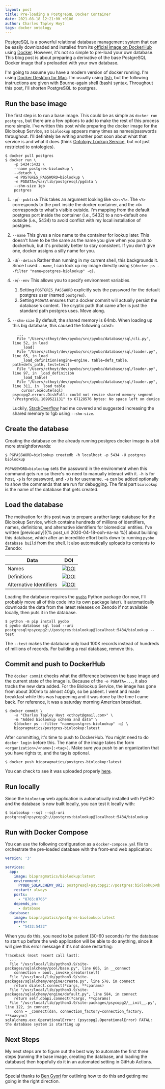 ```yaml
---
layout: post
title: Pre-loading a PostgreSQL Docker Container
date: 2021-08-18 12:21:00 +0100
author: Charles Tapley Hoyt
tags: docker ontology
---
```

[PostgreSQL](https://www.postgresql.org/) is a powerful relational database
management system that can be easily downloaded and installed from
its [official image on DockerHub](https://hub.docker.com/_/postgres)
using [Docker](https://www.docker.com/). However, it's not so simple to pre-load your own database.
This blog post is about preparing a derivative of the base PostgreSQL Docker image that's preloaded
with your own database.

I'm going to assume you have a modern version of docker running. I'm using
[Docker Desktop for Mac](https://hub.docker.com/editions/community/docker-ce-desktop-mac/). I'm
usually using [fish](https://fishshell.com/), but the following instructions are given with
Bourne-again shell (bash) syntax. Throughout this post, I'll shorten PostgreSQL to postgres.

## Run the base image

The first step is to run a base image. This could be as simple as `docker run postgres`, but there
are a few options to add to make the rest of this process more simple. I've written this post while
preparing the docker image for the Biolookup Service, so `biolookup` appears many times as
names/passwords throughout. I'll definitely be writing another post soon about what that service is
and what it does (think [Ontology Lookup Service](https://www.ebi.ac.uk/ols/index), but not just
restricted to ontologies).

```shell
$ docker pull postgres
$ docker run \
    -p 5434:5432 \
    --name postgres-biolookup \
    --detach \
    -e POSTGRES_PASSWORD=biolookup \
    -e PGDATA=/var/lib/postgresql/pgdata \
    --shm-size 1gb
    postgres
```

1. `-p`/`--publish` This takes an argument looking like `<X>:<Y>`. The `<Y>` corresponds to the port
   inside the docker container, and the `<X>` corresponds to what's visible outside. I'm mapping
   from the default postgres port inside the container (i.e., 5432) to a non-default one outside
   (i.e., 5434) to avoid conflict with my local installation of postgres.
3. `--name` This gives a nice name to the container for lookup later. This doesn't have to be the
   same as the name you give when you push to dockerhub, but it's probably better to stay
   consistent. If you don't give one, docker assigns a silly name for you.
4. `-d`/`--detach` Rather than running in my current shell, this backgrounds it. Since I
   used `--name`, I can look up my image directly
   using `$(docker ps --filter "name=postgres-biolookup" -q)`.
5. `-e`/`--env` This allows you to specify environment variables.
    1. Setting `POSTGRES_PASSWORD` explicitly sets the password for the default postgres user
       (named `postgres`).
    3. Setting `PGDATA` ensures that a docker commit will actually persist the database's content.
       The cryptic path that came after is just the standard path postgres uses. Move along.
6. `--shm-size` By default, the shared memory is 64mb. When loading up this big database, this
   caused the following crash:

   ```python-traceback
     ...
     File "/Users/cthoyt/dev/pyobo/src/pyobo/database/sql/cli.py", line 52, in load
       _load(
     File "/Users/cthoyt/dev/pyobo/src/pyobo/database/sql/loader.py", line 65, in load
       _load_definition(engine=engine, table=defs_table, path=defs_path, test=test)
     File "/Users/cthoyt/dev/pyobo/src/pyobo/database/sql/loader.py", line 97, in _load_definition
       _load_table(
     File "/Users/cthoyt/dev/pyobo/src/pyobo/database/sql/loader.py", line 311, in _load_table
       cursor.execute(sql)
   psycopg2.errors.DiskFull: could not resize shared memory segment "/PostgreSQL.1699521131" to 67128576 bytes: No space left on device
   ```

   Luckily, [StackOverflow](https://stackoverflow.com/questions/56751565/pq-could-not-resize-shared-memory-segment-no-space-left-on-device)
   had me covered and suggested increasing the shared memory to 1gb using `--shm-size`.

## Create the database

Creating the database on the already running postgres docker image is a bit more straightforwards:

```shell
$ PGPASSWORD=biolookup createdb -h localhost -p 5434 -U postgres biolookup
```

`PGPASSWORD=biolookup` sets the password in the environment when this command gets run so there's no
need to manually interact with it. `-h` is for host, `-p` is for password, and `-U` is for
username. `-e` can be added optionally to show the commands that are run for debugging. The final
part `biolookup` is the name of the database that gets created.

## Load the database

The motivation for this post was to prepare a rather large database for the Biolookup Service, which
contains hundreds of millions of identifiers, names, definitions, and alternative identifiers for
biomedical entities. I've written [previously]({% post_url 2020-04-18-ooh-na-na %}) about building
this database, which after an incredible effort boils down to running
`pyobo database build` from the shell. It also automatically uploads its contents to Zenodo:

| Data                    | DOI                                                                                                       |
|-------------------------|-----------------------------------------------------------------------------------------------------------|
| Names                   | [![DOI](https://zenodo.org/badge/DOI/10.5281/zenodo.4660694.svg)](https://doi.org/10.5281/zenodo.4660694) |
| Definitions             | [![DOI](https://zenodo.org/badge/DOI/10.5281/zenodo.4662925.svg)](https://doi.org/10.5281/zenodo.4662925) |
| Alternative Identifiers | [![DOI](https://zenodo.org/badge/DOI/10.5281/zenodo.4661368.svg)](https://doi.org/10.5281/zenodo.4661368) |

Loading the database requires the [`pyobo`](https://github.com/pyobo/pyobo) Python package
(for now, I'll probably move all of this code into its own package later). It automatically
downloads the data from the latest releases on Zenodo if not available locally, then puts it in the
database.

```shell
$ python -m pip install pyobo
$ pyobo database sql load --uri postgresql+psycopg2://postgres:biolookup@localhost:5434/biolookup --test
```

The `--test` makes the database only load 100K records instead of hundreds of millions of records.
For building a real database, remove this.

## Commit and push to DockerHub

The `docker commit` checks what the difference between the base image and the current state of the
image is. Because of the `-e PGDATA=...`, it also tracks the new data added. For the Biolookup
Service, the image has gone from about 300mb to almost 40gb, so be patient. I went and made
breakfast while this was happening and it was done by the time I came back. For reference, it was a
saturday morning American breakfast.

```shell
$ docker commit \
    -a "Charles Tapley Hoyt <cthoyt@gmail.com>" \
    -m "Added biolookup schema and data" \
    $(docker ps --filter "name=postgres-biolookup" -q) \
    biopragmatics/postgres-biolookup:latest
```

After committing, it's time to push to DockerHub. You might need to do `docker login` before this.
The name of the image takes the form `<organization>/<name>[:<tag>]`. Make sure you push to an
organization that you have rights to, and the tag is optional.

```shell
$ docker push biopragmatics/postgres-biolookup:latest
```

You can check to see it was uploaded
properly [here](https://hub.docker.com/repository/docker/biopragmatics/postgres-biolookup).

## Run locally

Since the `biolookup` web application is automatically installed with PyOBO and the database is now
built locally, you can test it locally with:

```shell
$ biolookup --sql --sql-uri postgresql+psycopg2://postgres:biolookup@localhost:5434/biolookup
```

## Run with Docker Compose

You can use the following configuration as a `docker-compose.yml` file to orchestrate the pre-loaded
database with the front-end web application:

```yaml
version: '3'

services:
  app:
    image: biopragmatics/biolookup:latest
    environment:
      PYOBO_SQLALCHEMY_URI: postgresql+psycopg2://postgres:biolookup@database/biolookup
    restart: always
    ports:
      - "8765:8765"
    depends_on:
      - database
  database:
    image: biopragmatics/postgres-biolookup:latest
    ports:
      - "5432:5432"
```

When you do this, you need to be patient (30-60 seconds) for the database to start up before the web
application will be able to do anything, since it will give this error message if it's not done
restarting:

```python-traceback
Traceback (most recent call last):
  ...
  File "/usr/local/lib/python3.9/site-packages/sqlalchemy/pool/base.py", line 605, in __connect
    connection = pool._invoke_creator(self)
  File "/usr/local/lib/python3.9/site-packages/sqlalchemy/engine/create.py", line 578, in connect
    return dialect.connect(*cargs, **cparams)
  File "/usr/local/lib/python3.9/site-packages/sqlalchemy/engine/default.py", line 584, in connect
    return self.dbapi.connect(*cargs, **cparams)
  File "/usr/local/lib/python3.9/site-packages/psycopg2/__init__.py", line 122, in connect
    conn = _connect(dsn, connection_factory=connection_factory, **kwasync)
sqlalchemy.exc.OperationalError: (psycopg2.OperationalError) FATAL:  the database system is starting up
```

## Next Steps

My next steps are to figure out the best way to automate the first three steps (running the base
image, creating the database, and loading the database) then hopefully do it in an automated setting
in GitHub Actions.

---

Special thanks to [Ben Gyori](https://github.com/bgyori) for outlining how to do this and getting me
going in the right direction.
